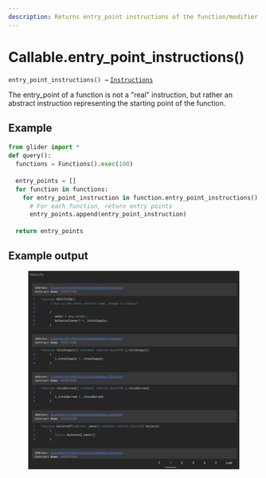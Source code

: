 ```yaml
---
description: Returns entry_point instructions of the function/modifier.
---
```


# Callable.entry\_point\_instructions()

`entry_point_instructions() →` [`Instructions`](../instructions/)

The entry\_point of a function is not a "real" instruction, but rather an abstract instruction representing the starting point of the function.

## Example

```python
from glider import *
def query():
  functions = Functions().exec(100)

  entry_points = []
  for function in functions:
    for entry_point_instruction in function.entry_point_instructions().exec():
      # For each function, return entry points
      entry_points.append(entry_point_instruction)

  return entry_points
```

## Example output

<figure><img src="../../.gitbook/assets/image (6) (1) (1) (1) (1).png" alt=""><figcaption></figcaption></figure>
